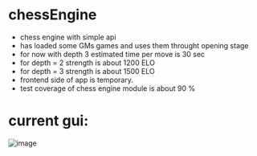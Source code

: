 # chessEngine
* chess engine with simple api 
* has loaded some GMs games and uses them throught opening stage 
* for now with depth 3 estimated time per move is 30 sec
* for depth = 2 strength is about 1200 ELO
* for depth = 3 strength is about 1500 ELO
* frontend side of app is temporary.
* test coverage of chess engine module is about 90 %

# current gui:
![image](https://user-images.githubusercontent.com/77834536/177793705-351252d4-c033-47b4-85d8-9746616f764a.png)
